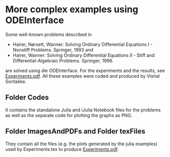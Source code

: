 # More complex examples using ODEInterface

Some well-known problems described in 

* Hairer, Nørsett, Wanner: Solving Ordinary Differential Equations I - Nonstiff Problems. Springer, 1993 and 
* Hairer, Wanner: Solving Ordinary Differential Equations II - Stiff and Differential-Algebraic Problems. Springer, 1996.

are solved using die ODEInterface. For the experiments and the results, see [Experiments.pdf](./Experiments.pdf). All these examples were coded and produced by Vishal Sontakke.

## Folder Codes

It contains the standalone Julia and iJulia Notebook files for the problems as well as the separate code for plotting the graphs as PNG.

## Folder ImagesAndPDFs and Folder texFiles

They contain all the files (e.g. the plots generated by the julia examples) used by Experiments.tex to produce [Experiments.pdf](./Experiments.pdf).

